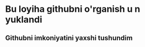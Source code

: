 #    Bu loyiha githubni o'rganish u n yuklandi
##   Githubni imkoniyatini yaxshi tushundim
### 
####
